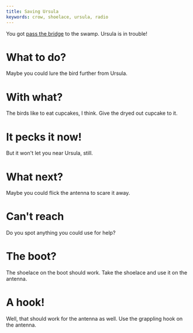 ```yaml
---
title: Saving Ursula
keywords: crow, shoelace, ursula, radio
---
```


You got [pass the bridge](050-humbert.md) to the swamp. Ursula is in trouble!

# What to do?
Maybe you could lure the bird further from Ursula.

# With what?
The birds like to eat cupcakes, I think. Give the dryed out cupcake to it.

# It pecks it now!
But it won't let you near Ursula, still.

# What next?
Maybe you could flick the antenna to scare it away.

# Can't reach
Do you spot anything you could use for help?

# The boot?
The shoelace on the boot should work. Take the shoelace and use it on the antenna.

# A hook!
Well, that should work for the antenna as well. Use the grappling hook on the antenna.
